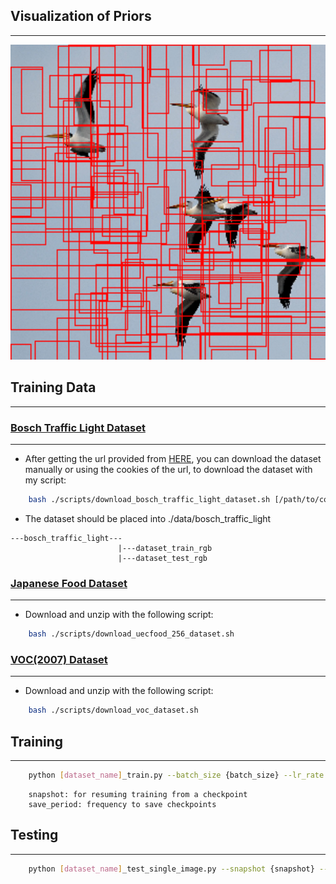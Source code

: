 ## Visualization of Priors ##
***

![Default Boxes](./docs/images/default_boxes.png)


## Training Data  ##
***

### [Bosch Traffic Light Dataset](https://hci.iwr.uni-heidelberg.de/node/6132) ###
***

- After getting the url provided from [HERE](https://hci.iwr.uni-heidelberg.de/node/6132), you can download the dataset manually or using the cookies of the url, to download the dataset with my script:

```bash
    bash ./scripts/download_bosch_traffic_light_dataset.sh [/path/to/cookies file]
```

- The dataset should be placed into ./data/bosch_traffic_light
```text
---bosch_traffic_light---
                        |---dataset_train_rgb
                        |---dataset_test_rgb
```

### [Japanese Food Dataset](http://foodcam.mobi/dataset256.html)
***

- Download and unzip with the following script:
```bash
    bash ./scripts/download_uecfood_256_dataset.sh
```

### [VOC(2007) Dataset](http://host.robots.ox.ac.uk/pascal/VOC/voc2007/)
***

- Download and unzip with the following script:
```bash
    bash ./scripts/download_voc_dataset.sh
```

## Training ##
***

```bash
    python [dataset_name]_train.py --batch_size {batch_size} --lr_rate {lr_rate} --num_epoch {num_epoch} --snapshot {snapshot} --save_period {save_period}
```

```text
    snapshot: for resuming training from a checkpoint
    save_period: frequency to save checkpoints
```

## Testing ##
***

```bash
    python [dataset_name]_test_single_image.py --snapshot {snapshot} --image_path {image_path} --conf_thresh {conf_thresh}
```
